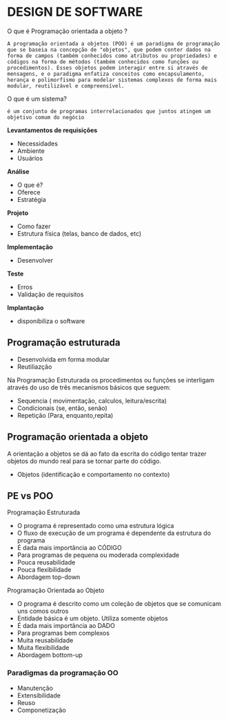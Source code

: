 # DESIGN DE SOFTWARE

O que é Programação orientada a objeto ?

    A programação orientada a objetos (POO) é um paradigma de programação que se baseia na concepção de "objetos", que podem conter dados na forma de campos (também conhecidos como atributos ou propriedades) e códigos na forma de métodos (também conhecidos como funções ou procedimentos). Esses objetos podem interagir entre si através de mensagens, e o paradigma enfatiza conceitos como encapsulamento, herança e polimorfismo para modelar sistemas complexos de forma mais modular, reutilizável e compreensível.

O que é um sistema? 

    é um conjunto de programas interrelacionados que juntos atingem um objetivo comum do negócio 

  **Levantamentos de requisições**
  - Necessidades
  - Ambiente
  - Usuários

  **Análise**
  - O que é?
  - Oferece
  - Estratégia

  **Projeto**
  - Como fazer
  - Estrutura física (telas, banco de dados, etc)

  **Implementação**
  - Desenvolver

  **Teste**
  - Erros
  - Validação de requisitos
  
  **Implantação**
  - disponibiliza o software

## Programação estruturada

  - Desenvolvida em forma modular
  - Reutiliazção

  Na Programação Estruturada os procedimentos ou funções se interligam através do uso de três mecanismos básicos que
  seguem:

  - Sequencia ( movimentação, calculos, leitura/escrita)
  - Condicionais (se, então, senão)
  - Repetição (Para, enquanto,repita)

## Programação orientada a objeto

A orientação a objetos se dá ao fato da escrita do código tentar trazer objetos do mundo real para se tornar parte do código.

  - Objetos (identificação e comportamento no contexto)

  
## PE vs POO

Programação Estruturada
   - O programa é representado como uma
    estrutura lógica
   - O fluxo de execução de um programa é dependente da estrutura do programa
   - É dada mais importância ao CÓDIGO
   - Para programas de pequena ou moderada complexidade
   - Pouca reusabilidade
   - Pouca flexibilidade
   - Abordagem top-down

Programação Orientada ao Objeto

   - O programa é descrito como um coleção de objetos que se comunicam uns comos outros
   - Entidade básica é um objeto. Utiliza somente objetos
   - É dada mais importância ao DADO
   - Para programas bem complexos
   - Muita reusabilidade
   - Muita flexibilidade
   - Abordagem bottom-up

### Paradigmas da programação OO

  - Manutenção
  - Extensibilidade
  - Reuso
  - Componetização

